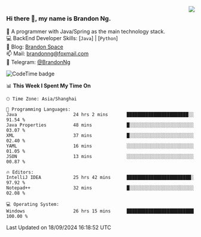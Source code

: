 <img  align="right" src="https://github-readme-stats-brandon0824.vercel.app/api/top-langs/?username=brandon0824&layout=compact">

### Hi there 👋, my name is Brandon Ng.

🌱 A programmer with Java/Spring as the main technology stack.  
💻 BackEnd Developer Skills: [`Java`] | [`Python`]  
📝 Blog: [Brandon Space](https://brandonng.tech)  
📫 Mail: brandonng@foxmail.com  
📰 Telegram: [@BrandonNg](https://t.me/BrandonNg24)  

![CodeTime badge](https://img.shields.io/endpoint?style=flat-square&url=https%3A%2F%2Fapi.codetime.dev%2Fshield%3Fid%3D128%26project%3D%26in%3D604800000)

<!--START_SECTION:waka-->
📊 **This Week I Spent My Time On** 

```text
🕑︎ Time Zone: Asia/Shanghai

💬 Programming Languages: 
Java                     24 hrs 2 mins       ███████████████████████░░   91.54 % 
Java Properties          48 mins             █░░░░░░░░░░░░░░░░░░░░░░░░   03.07 % 
XML                      37 mins             █░░░░░░░░░░░░░░░░░░░░░░░░   02.40 % 
YAML                     16 mins             ░░░░░░░░░░░░░░░░░░░░░░░░░   01.05 % 
JSON                     13 mins             ░░░░░░░░░░░░░░░░░░░░░░░░░   00.87 % 

🔥 Editors: 
IntelliJ IDEA            25 hrs 42 mins      ████████████████████████░   97.92 % 
Notepad++                32 mins             █░░░░░░░░░░░░░░░░░░░░░░░░   02.08 % 

💻 Operating System: 
Windows                  26 hrs 15 mins      █████████████████████████   100.00 % 
```


 Last Updated on 18/09/2024 16:18:52 UTC
<!--END_SECTION:waka-->
